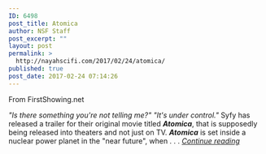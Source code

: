 ```yaml
---
ID: 6498
post_title: Atomica
author: NSF Staff
post_excerpt: ""
layout: post
permalink: >
  http://nayahscifi.com/2017/02/24/atomica/
published: true
post_date: 2017-02-24 07:14:26
---
```

From FirstShowing.net

<em>"Is there something you're not telling me?" "It's under control."</em> Syfy has released a trailer for their original movie titled <strong><em>Atomica</em></strong>, that is supposedly being released into theaters and not just on TV. <strong><em>Atomica</em></strong> is set inside a nuclear power planet in the "near future", when . . . <a href="http://www.firstshowing.net/2017/first-trailer-for-syfy-original-movie-atomica-set-inside-a-nuclear-plant/"><em>Continue reading</em></a>